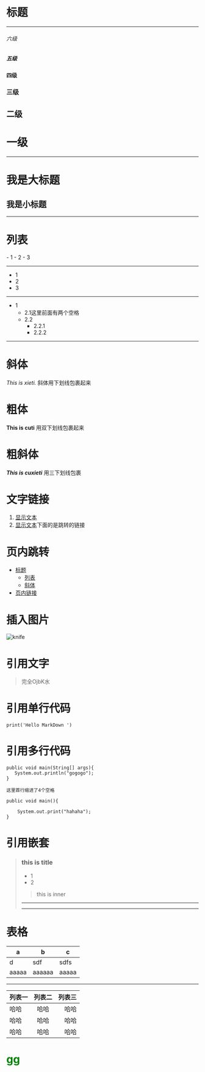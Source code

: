 <h1 id="1">标题</h1>
<hr>

###### 六级
##### 五级
#### 四级
### 三级
## 二级
# 一级

<hr>

我是大标题
==
我是小标题
--
---
<h1 id="2">列表</h1>
- 1
- 2
- 3

<hr>

+ 1
+ 2
+ 3

<hr>

- 1
  * 2.1这里前面有两个空格
  * 2.2
    + 2.2.1
    + 2.2.2

<hr>

<h1 id="3"> 斜体</h1>

_This is xieti._ 斜体用下划线包裹起来
# 粗体
__This is cuti__ 用双下划线包裹起来
# 粗斜体
___This is cuxieti___ 用三下划线包裹

<h1 id="1.2"> 文字链接</h1>

1. [显示文本](http://www.baidu.com '百度')
2. [显示文本][1]下面的是跳转的链接

 [1]:http://github.com "github"
# 页内跳转
- [标题](#1)
  - [列表](#2)
  - [斜体](#3)
- [页内链接](#1.2)
# 插入图片
![knife](https://ss0.bdstatic.com/5aV1bjqh_Q23odCf/static/superman/img/logo/bd_logo1_31bdc765.png)


# 引用文字
> 完全OjbK水

# 引用单行代码
`print('Hello MarkDown ')`

# 引用多行代码
```
public void main(String[] args){
   System.out.println("gogogo");
}
```
   
    这里首行缩进了4个空格
    
    public void main(){
    
        System.out.print("hahaha");
    }
# 引用嵌套
> ### this is title 
>- 1
>- 2
>> this is inner
>-----------------------
>-----------------------

# 表格
|   a |  b   |   c |
------|------|------
|d    |sdf   |sdfs |
|aaaaa|aaaaaa|aaaaa|
---
| 列表一 | 列表二 | 列表三 |
| ----- |:-----:| ----:|
| 哈哈  | 哈哈  | 哈哈 |
| 哈哈  | 哈哈  | 哈哈 |
| 哈哈  | 哈哈  | 哈哈 |

<h1 style="color:green">gg</h1>